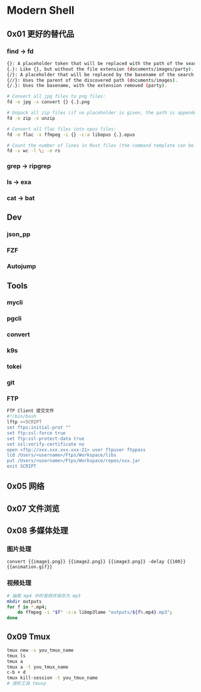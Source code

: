 # Modern Shell

## 0x01 更好的替代品

### find -> fd

```bash
{}: A placeholder token that will be replaced with the path of the search result (documents/images/party.jpg).
{.}: Like {}, but without the file extension (documents/images/party).
{/}: A placeholder that will be replaced by the basename of the search result (party.jpg).
{//}: Uses the parent of the discovered path (documents/images).
{/.}: Uses the basename, with the extension removed (party).
```

```bash
# Convert all jpg files to png files:
fd -e jpg -x convert {} {.}.png

# Unpack all zip files (if no placeholder is given, the path is appended):
fd -e zip -x unzip

# Convert all flac files into opus files:
fd -e flac -x ffmpeg -i {} -c:a libopus {.}.opus

# Count the number of lines in Rust files (the command template can be terminated with ';'):
fd -x wc -l \; -e rs
```

### grep -> ripgrep

### ls -> exa

### cat -> bat

## Dev

### json_pp

### FZF

### Autojump

## Tools

### mycli

### pgcli

### convert

### k9s

### tokei

### git

### FTP

```bash
FTP Client 提交文件
#!/bin/bash 
lftp <<SCRIPT
set ftps:initial-prot ""
set ftp:ssl-force true
set ftp:ssl-protect-data true
set ssl:verify-certificate no
open <ftp://xxx.xxx.xxx.xxx:21> user ftpuser ftppass
lcd /Users/<username>/Ftps/Workspace/libs
put /Users/<username>/Ftps/Workspace/repos/xxx.jar
exit SCRIPT
```

## 0x05 网络

## 0x07 文件浏览

## 0x08 多媒体处理

### 图片处理

```
convert {{image1.png}} {{image2.png}} {{image3.png}} -delay {{100}} {{animation.gif}}
```

### 视频处理

```bash
# 抽取 mp4 中的音频并保存为 mp3
mkdir outputs
for f in *.mp4;
    do ffmpeg -i "$f" -c:a libmp3lame "outputs/${f%.mp4}.mp3";
done
```

## 0x09 Tmux

```bash
tmux new -s you_tmux_name
tmux ls
tmux a
tmux a -t you_tmux_name
c-b + d
tmux kill-session -t you_tmux_name
# 进阶工具 tmuxp
```

